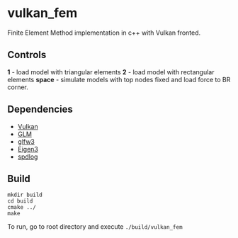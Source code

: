 # vulkan_fem

Finite Element Method implementation in c++ with Vulkan fronted.

## Controls

**1** - load model with triangular elements
**2** - load model with rectangular elements
**space** - simulate models with top nodes fixed and load force to BR corner.

## Dependencies

* [Vulkan](https://www.lunarg.com/vulkan-sdk/)
* [GLM](https://github.com/g-truc/glm)
* [glfw3](https://www.glfw.org/)
* [Eigen3](https://eigen.tuxfamily.org/index.php?title=Main_Page)
* [spdlog](https://github.com/gabime/spdlog)

## Build

```
mkdir build
cd build
cmake ../
make
```

To run, go to root directory and execute ```./build/vulkan_fem```
